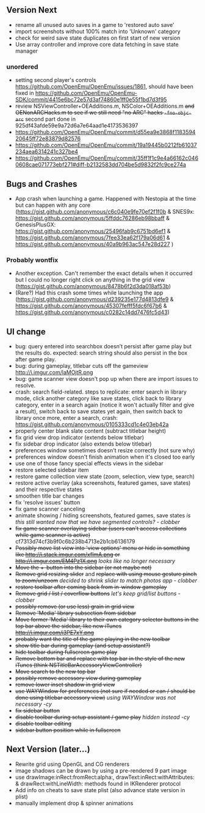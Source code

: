 ## Version Next
- rename all unused auto saves in a game to 'restored auto save'
- import screenshots without 100% match into 'Unknown' category
- check for weird save state duplicates on first start of new version
- Use array controller and improve core data fetching in save state manager

### unordered
- setting second player's controls https://github.com/OpenEmu/OpenEmu/issues/1861, should have been fixed in https://github.com/OpenEmu/OpenEmu-SDK/commit/4415e6bc72e57d3af74860e1ff0e55f1bd7d3f95
- review NSViewController+OEAdditions.m, NSColor+OEAdditions.m ~~and OENonARCHacks.m to see if we still need "no ARC" hacks `-fno-objc-arc`~~ second part done in 925df43afde59e9a72d6a7e64aad1e4173536397
 - https://github.com/OpenEmu/OpenEmu/commit/d55ea9e3868f118359420645ff72e83879d82576
 - https://github.com/OpenEmu/OpenEmu/commit/19a19445b0212fb61037234aea6314241c327be4
 - https://github.com/OpenEmu/OpenEmu/commit/35ff1f1c9e4a66162c0460608cae071773ebf271#diff-b2132583dd704be5d9832f2fc9ce274a

## Bugs and Crashes
 - App crash when launching a game. Happened with Nestopia at the time but can happen with any core (https://gist.github.com/anonymous/c6c040e9fe70ef2f1f0b & SNES9x: https://gist.github.com/anonymous/5ffddc76286eb98bbaff & GenesisPlusGX: https://gist.github.com/anonymous/25496fab9c6751bd6ef1 & https://gist.github.com/anonymous/7fee33ea62f179a06d61 & https://gist.github.com/anonymous/40a9b963ac547e28d227 )

### Probably wontfix
 - Another exception. Can't remember the exact details when it occurred but I could no longer right click on anything in the grid view (https://gist.github.com/anonymous/8478b6f2d3da018af53b)
 - (Rare?) Had this crash some times while launching the app (https://gist.github.com/anonymous/d239235e177d4813dfe9 & https://gist.github.com/anonymous/45307fefff5fdc6f67b6 & https://gist.github.com/anonymous/c0282c14dd7476fc5d43)

## UI change
- bug: query entered into searchbox doesn’t persist after game play but the results do. expected: search string should also persist in the box after game play.
- bug: during gameplay, titlebar cuts off the gameview http://i.imgur.com/laMOjtR.png
- bug: game scanner view doesn't pop up when there are import issues to resolve.
- crash: search field-related. steps to replicate: enter search in library mode, click another category like save states, click back to library category, enter in a search again (notice it won't actually filter and give a result), switch back to save states yet again, then switch back to library once more, enter a search, crash: https://gist.github.com/anonymous/0105333cd1c4e03eb42a
- properly center blank slate content (subtract titlebar height)
- fix grid view drop indicator (extends below titlebar)
- fix sidebar drop indicator (also extends below titlebar)
- preferences window sometimes doesn't resize correctly (not sure why)
- preferences window doesn't finish animation when it's closed too early
- use one of those fancy special effects views in the sidebar
- restore selected sidebar item
- restore game collection view state (zoom, selection, view type, search)
- restore active overlay (aka screenshots, featured games, save states) and their respective states
- smoothen title bar changes
- fix 'resolve issues' button
- fix game scanner canceling
- animate showing / hiding screenshots, featured games, save states _is this still wanted now that we have segmented controls? - clobber_
- ~~fix game scanner overlaying sidebar (users can't access collections while game scanner is active)~~ cf7313d74cf3b9f0c6b238b4713e2b1cb6136179
- ~~Possibly move list view into 'view options' menu or hide in something like http://i.stack.imgur.com/xfImA.png or http://i.imgur.com/EM4Pz1X.png~~ _looks like no longer necessary_
- ~~Move the +-button into the sidebar (or not maybe not)~~
- ~~Remove grid resizing slider~~ and ~~replace with using mouse gesture pinch to zoom/unzoom~~ _decided to shrink slider to match photos app - clobber_
- ~~restore toolbar after coming back from in-window gameplay~~
- ~~Remove grid / list ~~/ coverflow~~ buttons~~ _let's keep grid/list buttons - clobber_
- ~~possibly remove (or use less) grain in grid view~~
- ~~Remove 'Media' library subsection from sidebar~~
- ~~Move former 'Media' library to their own category selector buttons in the top bar above the sidebar, like new iTunes http://i.imgur.com/i3PE7xY.png~~
- ~~probably want the title of the game playing in the new toolbar~~
- ~~show title bar during gameplay (and setup assistant?)~~
- ~~hide toolbar during fullscreen game play~~
- ~~Remove bottom bar and replace with top bar in the style of the new iTunes (think NSTitleBarAccessoryViewController)~~
- ~~Move search to the new top bar~~
- ~~possibly remove accessory view during gameplay~~
- ~~remove lower inset shadow in grid view~~
- ~~use WAYWindow for preferences (not sure if needed or can / should be done using titlebar accessory view)~~ _using WAYWindow was not necessary  -cy_
- ~~fix sidebar button~~
- ~~disable toolbar during setup assistant / game play~~ _hidden instead  -cy_
- ~~disable toolbar editing~~
- ~~sidebar button position while in fullscreen~~

## Next Version (later…)
- Rewrite grid using OpenGL and CG renderers
 - image shadows can be drawn by using a pre-rendered 9 part image
 - use drawImage:inRect:fromRect:alpha:, drawText:inRect:withAttributes: & drawRect:withLineWidth: methods found in IKRenderer protocol
- Add info on cheats to save state plist (also advance state version in plist)
- manually implement drop & spinner animations
